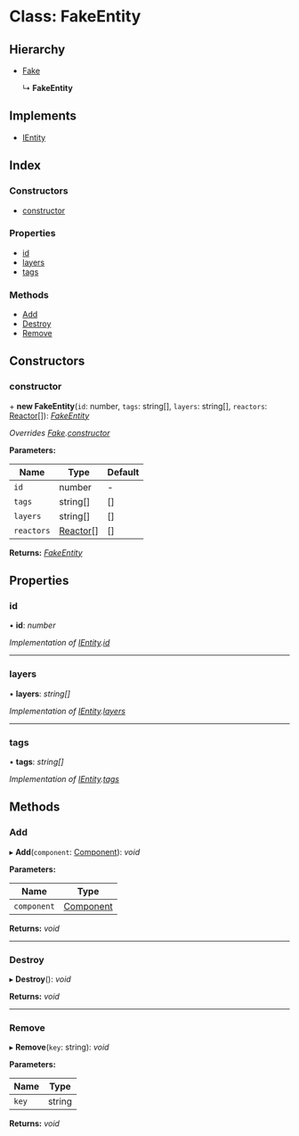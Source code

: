 
# Class: FakeEntity

## Hierarchy

* [Fake](fake.md)

  ↳ **FakeEntity**

## Implements

* [IEntity](../interfaces/ientity.md)

## Index

### Constructors

* [constructor](fakeentity.md#constructor)

### Properties

* [id](fakeentity.md#id)
* [layers](fakeentity.md#layers)
* [tags](fakeentity.md#tags)

### Methods

* [Add](fakeentity.md#add)
* [Destroy](fakeentity.md#destroy)
* [Remove](fakeentity.md#remove)

## Constructors

###  constructor

\+ **new FakeEntity**(`id`: number, `tags`: string[], `layers`: string[], `reactors`: [Reactor](reactor.md)[]): *[FakeEntity](fakeentity.md)*

*Overrides [Fake](fake.md).[constructor](fake.md#constructor)*

**Parameters:**

Name | Type | Default |
------ | ------ | ------ |
`id` | number | - |
`tags` | string[] | [] |
`layers` | string[] | [] |
`reactors` | [Reactor](reactor.md)[] | [] |

**Returns:** *[FakeEntity](fakeentity.md)*

## Properties

###  id

• **id**: *number*

*Implementation of [IEntity](../interfaces/ientity.md).[id](../interfaces/ientity.md#id)*

___

###  layers

• **layers**: *string[]*

*Implementation of [IEntity](../interfaces/ientity.md).[layers](../interfaces/ientity.md#layers)*

___

###  tags

• **tags**: *string[]*

*Implementation of [IEntity](../interfaces/ientity.md).[tags](../interfaces/ientity.md#tags)*

## Methods

###  Add

▸ **Add**(`component`: [Component](component.md)): *void*

**Parameters:**

Name | Type |
------ | ------ |
`component` | [Component](component.md) |

**Returns:** *void*

___

###  Destroy

▸ **Destroy**(): *void*

**Returns:** *void*

___

###  Remove

▸ **Remove**(`key`: string): *void*

**Parameters:**

Name | Type |
------ | ------ |
`key` | string |

**Returns:** *void*
